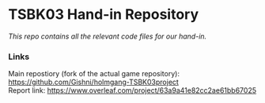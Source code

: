 # TSBK03 Hand-in Repository

<i>This repo contains all the relevant code files for our hand-in.</i>

### Links

Main repostiory (fork of the actual game repository): https://github.com/Gishni/holmgang-TSBK03project
<br>
Report link: https://www.overleaf.com/project/63a9a41e82cc2ae61bb67025 
